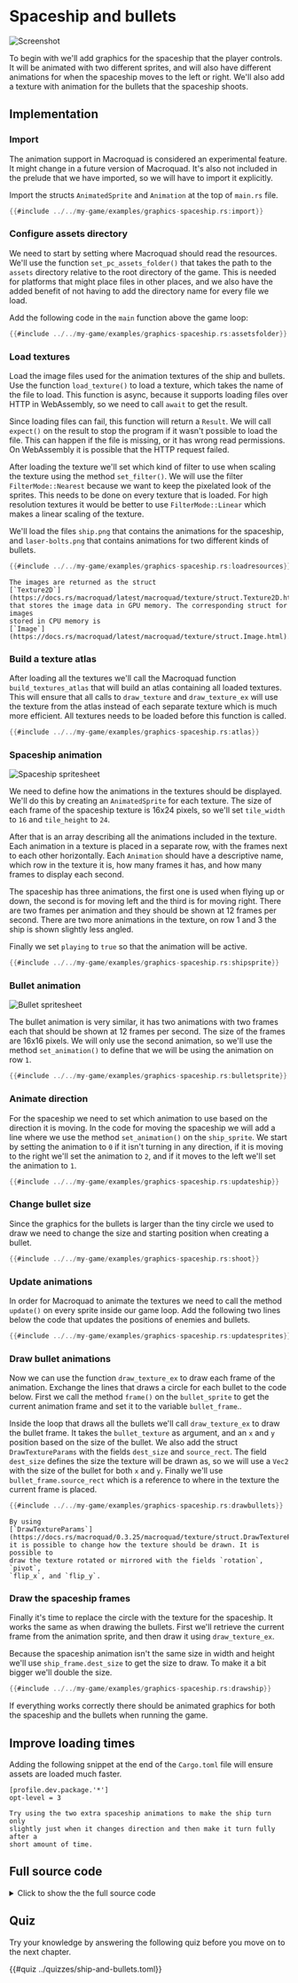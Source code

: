 # Spaceship and bullets

![Screenshot](images/graphics-spaceship.gif#center)

To begin with we'll add graphics for the spaceship that the player controls.
It will be animated with two different sprites, and will also have different
animations for when the spaceship moves to the left or right. We'll also add a
texture with animation for the bullets that the spaceship shoots.

## Implementation

### Import

The animation support in Macroquad is considered an experimental feature. It
might change in a future version of Macroquad. It's also not included in the
prelude that we have imported, so we will have to import it explicitly.

Import the structs `AnimatedSprite` and `Animation` at the top of `main.rs`
file.

```rust
{{#include ../../my-game/examples/graphics-spaceship.rs:import}}
```

### Configure assets directory

We need to start by setting where Macroquad should read the resources. We'll
use the function `set_pc_assets_folder()` that takes the path to the `assets`
directory relative to the root directory of the game. This is needed for
platforms that might place files in other places, and we also have the added
benefit of not having to add the directory name for every file we load.

Add the following code in the `main` function above the game loop:

```rust
{{#include ../../my-game/examples/graphics-spaceship.rs:assetsfolder}}
```

### Load textures

Load the image files used for the animation textures of the ship and bullets.
Use the function `load_texture()` to load a texture, which takes the name of
the file to load. This function is async, because it supports loading files
over HTTP in WebAssembly, so we need to call `await` to get the result.

Since loading files can fail, this function will return a `Result`. We will
call `expect()` on the result to stop the program if it wasn't possible to
load the file. This can happen if the file is missing, or it has wrong read
permissions. On WebAssembly it is possible that the HTTP request failed.

After loading the texture we'll set which kind of filter to use when scaling
the texture using the method `set_filter()`. We will use the filter
`FilterMode::Nearest` because we want to keep the pixelated look of the
sprites. This needs to be done on every texture that is loaded. For high
resolution textures it would be better to use `FilterMode::Linear` which makes
a linear scaling of the texture.

We'll load the files `ship.png` that contains the animations for the
spaceship, and `laser-bolts.png` that contains animations for two different
kinds of bullets.

```rust
{{#include ../../my-game/examples/graphics-spaceship.rs:loadresources}}
```

```admonish info
The images are returned as the struct 
[`Texture2D`](https://docs.rs/macroquad/latest/macroquad/texture/struct.Texture2D.html)
that stores the image data in GPU memory. The corresponding struct for images
stored in CPU memory is 
[`Image`](https://docs.rs/macroquad/latest/macroquad/texture/struct.Image.html).
```

### Build a texture atlas

After loading all the textures we'll call the Macroquad function
`build_textures_atlas` that will build an atlas containing all loaded
textures. This will ensure that all calls to `draw_texture` and
`draw_texture_ex` will use the texture from the atlas instead of each separate
texture which is much more efficient. All textures needs to be loaded before
this function is called.

```rust
{{#include ../../my-game/examples/graphics-spaceship.rs:atlas}}
```

### Spaceship animation

![Spaceship spritesheet](assets/ship.png#pixelated)

We need to define how the animations in the textures should be displayed.
We'll do this by creating an `AnimatedSprite` for each texture. The size of
each frame of the spaceship texture is 16x24 pixels, so we'll set `tile_width`
to `16` and `tile_height` to `24`.

After that is an array describing all the animations included in the texture.
Each animation in a texture is placed in a separate row, with the frames next
to each other horizontally. Each `Animation` should have a descriptive name,
which row in the texture it is, how many frames it has, and how many frames to
display each second.

The spaceship has three animations, the first one is used when flying up or
down, the second is for moving left and the third is for moving right. There
are two frames per animation and they should be shown at 12 frames per
second. There are two more animations in the texture, on row 1 and 3 the ship
is shown slightly less angled.

Finally we set `playing` to `true` so that the animation will be active.

```rust
{{#include ../../my-game/examples/graphics-spaceship.rs:shipsprite}}
```

### Bullet animation

![Bullet spritesheet](assets/laser-bolts.png#pixelated)

The bullet animation is very similar, it has two animations with two frames
each that should be shown at 12 frames per second. The size of the frames are
16x16 pixels. We will only use the second animation, so we'll use the method
`set_animation()` to define that we will be using the animation on row `1`.

```rust
{{#include ../../my-game/examples/graphics-spaceship.rs:bulletsprite}}
```

### Animate direction

For the spaceship we need to set which animation to use based on the direction
it is moving. In the code for moving the spaceship we will add a line where we
use the method `set_animation()` on the `ship_sprite`. We start by setting the
animation to `0` if it isn't turning in any direction, if it is moving to the
right we'll set the animation to `2`, and if it moves to the left we'll set
the animation to `1`.

```rust [hl,1,5,10]
{{#include ../../my-game/examples/graphics-spaceship.rs:updateship}}
```

### Change bullet size

Since the graphics for the bullets is larger than the tiny circle we used to
draw we need to change the size and starting position when creating a bullet.

```rust [hl,4,6]
{{#include ../../my-game/examples/graphics-spaceship.rs:shoot}}
```

### Update animations

In order for Macroquad to animate the textures we need to call the method
`update()` on every sprite inside our game loop. Add the following two lines
below the code that updates the positions of enemies and bullets.

```rust [hl,8-9]
{{#include ../../my-game/examples/graphics-spaceship.rs:updatesprites}}
```

### Draw bullet animations

Now we can use the function `draw_texture_ex` to draw each frame of the
animation. Exchange the lines that draws a circle for each bullet to the code
below. First we call the method `frame()` on the `bullet_sprite` to get the
current animation frame and set it to the variable `bullet_frame`..

Inside the loop that draws all the bullets we'll call `draw_texture_ex` to
draw the bullet frame. It takes the `bullet_texture` as argument, and an `x`
and `y` position based on the size of the bullet. We also add the struct
`DrawTextureParams` with the fields `dest_size` and `source_rect`. The field
`dest_size` defines the size the texture will be drawn as, so we will use a
`Vec2` with the size of the bullet for both `x` and `y`. Finally we'll use
`bullet_frame.source_rect` which is a reference to where in the texture the
current frame is placed.

```rust [hl,1,3-12]
{{#include ../../my-game/examples/graphics-spaceship.rs:drawbullets}}
```

```admonish info
By using
[`DrawTextureParams`](https://docs.rs/macroquad/0.3.25/macroquad/texture/struct.DrawTextureParams.html)
it is possible to change how the texture should be drawn. It is possible to
draw the texture rotated or mirrored with the fields `rotation`, `pivot`,
`flip_x`, and `flip_y`. 
```

### Draw the spaceship frames

Finally it's time to replace the circle with the texture for the spaceship. It
works the same as when drawing the bullets. First we'll retrieve the current
frame from the animation sprite, and then draw it using `draw_texture_ex`.

Because the spaceship animation isn't the same size in width and height we'll
use `ship_frame.dest_size` to get the size to draw. To make it a bit bigger
we'll double the size.

```rust
{{#include ../../my-game/examples/graphics-spaceship.rs:drawship}}
```

If everything works correctly there should be animated graphics for both the
spaceship and the bullets when running the game.

## Improve loading times

Adding the following snippet at the end of the `Cargo.toml` file will ensure
assets are loaded much faster.

```
[profile.dev.package.'*']
opt-level = 3
```

```admonish tip title="Challenge" class="challenge"
Try using the two extra spaceship animations to make the ship turn only
slightly just when it changes direction and then make it turn fully after a
short amount of time.
```

<div class="noprint">

## Full source code

<details>
  <summary>Click to show the the full source code</summary>

```rust
{{#include ../../my-game/examples/graphics-spaceship.rs:all}}
```
</details>
</div>

## Quiz

Try your knowledge by answering the following quiz before you move on to the
next chapter.

{{#quiz ../quizzes/ship-and-bullets.toml}}
